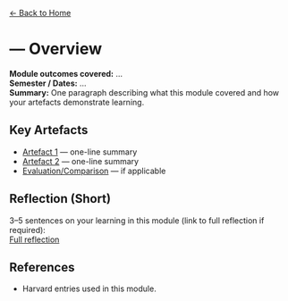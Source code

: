 [← Back to Home](../../index.html)

# <Module Name> — Overview

**Module outcomes covered:** …  
**Semester / Dates:** …  
**Summary:** One paragraph describing what this module covered and how your artefacts demonstrate learning.

## Key Artefacts
- [Artefact 1](artefacts/artefact-01.md) — one-line summary
- [Artefact 2](artefacts/artefact-02.md) — one-line summary
- [Evaluation/Comparison](artefacts/evaluation.md) — if applicable

## Reflection (Short)
3–5 sentences on your learning in this module (link to full reflection if required):  
[Full reflection](reflection.md)

## References
- Harvard entries used in this module.
